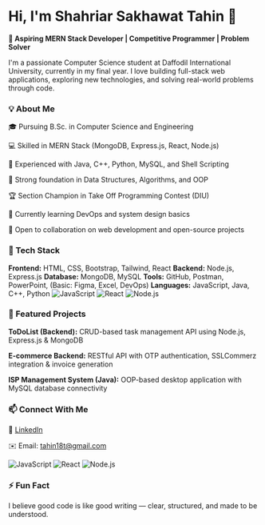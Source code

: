 # Hi, I'm Shahriar Sakhawat Tahin 👋

**🚀 Aspiring MERN Stack Developer | Competitive Programmer | Problem Solver**

I'm a passionate Computer Science student at Daffodil International University, currently in my final year. I love building full-stack web applications, exploring new technologies, and solving real-world problems through code.

### 💡 About Me

🎓 Pursuing B.Sc. in Computer Science and Engineering

💻 Skilled in MERN Stack (MongoDB, Express.js, React, Node.js)

🔧 Experienced with Java, C++, Python, MySQL, and Shell Scripting

🧩 Strong foundation in Data Structures, Algorithms, and OOP

🏆 Section Champion in Take Off Programming Contest (DIU)

🌱 Currently learning DevOps and system design basics

🤝 Open to collaboration on web development and open-source projects

### 🧠 Tech Stack

**Frontend:** HTML, CSS, Bootstrap, Tailwind, React
**Backend:** Node.js, Express.js
**Database:** MongoDB, MySQL
**Tools:** GitHub, Postman, PowerPoint, (Basic: Figma, Excel, DevOps)
**Languages:** JavaScript, Java, C++, Python
![JavaScript](https://img.shields.io/badge/Code-JavaScript-yellow?logo=javascript)
![React](https://img.shields.io/badge/Frontend-React-blue?logo=react)
![Node.js](https://img.shields.io/badge/Backend-Node.js-green?logo=node.js)

### 📂 Featured Projects

**ToDoList (Backend):** CRUD-based task management API using Node.js, Express.js & MongoDB

**E-commerce Backend:** RESTful API with OTP authentication, SSLCommerz integration & invoice generation

**ISP Management System (Java):** OOP-based desktop application with MySQL database connectivity

### 📫 Connect With Me

💼 [LinkedIn](https://linkedin.com/in/tahin18t)

✉️ Email: tahin18t@gmail.com

![JavaScript](https://img.shields.io/badge/Code-JavaScript-yellow?logo=javascript)
![React](https://img.shields.io/badge/Frontend-React-blue?logo=react)
![Node.js](https://img.shields.io/badge/Backend-Node.js-green?logo=node.js)

### ⚡ Fun Fact

I believe good code is like good writing — clear, structured, and made to be understood.
